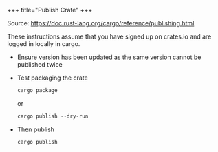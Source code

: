 +++
title="Publish Crate"
+++

Source: <https://doc.rust-lang.org/cargo/reference/publishing.html>

These instructions assume that you have signed up on crates.io and are logged in locally in cargo.

- Ensure version has been updated as the same version cannot be published twice
- Test packaging the crate
  ```rust
  cargo package
  ```

  or

  ```rust
  cargo publish --dry-run
  ```
- Then publish
  ```rust
  cargo publish
  ```

